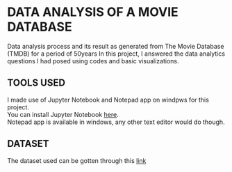 # DATA ANALYSIS OF A MOVIE DATABASE

Data analysis process and its result as generated from The Movie Database (TMDB) for a period of 50years
In this project, I answered the data analytics questions I had posed using codes and basic visualizations.

## TOOLS USED

I made use of Jupyter Notebook and Notepad app on windpws for this project.</br>You can install Jupyter Notebook [here](https://www.geeksforgeeks.org/how-to-install-jupyter-notebook-in-windows/).</br>Notepad app is available in windows, any other text editor would do though.

## DATASET  

The dataset used can be gotten through this [link](https://d17h27t6h515a5.cloudfront.net/topher/2017/October/59dd1c4c_tmdb-movies/tmdb-movies.csv)
